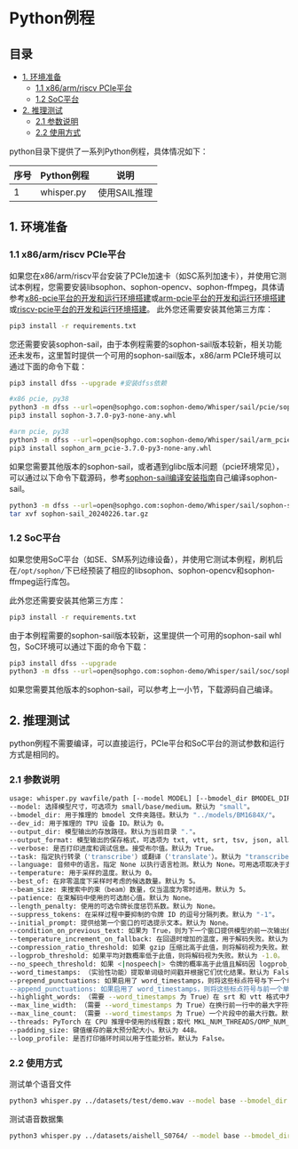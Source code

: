 # Python例程 <!-- omit in toc -->

## 目录 <!-- omit in toc -->
- [1. 环境准备](#1-环境准备)
  - [1.1 x86/arm/riscv PCIe平台](#11-x86armriscv-pcie平台)
  - [1.2 SoC平台](#12-soc平台)
- [2. 推理测试](#2-推理测试)
  - [2.1 参数说明](#21-参数说明)
  - [2.2 使用方式](#22-使用方式)

python目录下提供了一系列Python例程，具体情况如下：

| 序号  |  Python例程       | 说明                            |
| ---- | ----------------  | ------------------------------- |
| 1    |    whisper.py     |         使用SAIL推理             |


## 1. 环境准备
### 1.1 x86/arm/riscv PCIe平台

如果您在x86/arm/riscv平台安装了PCIe加速卡（如SC系列加速卡），并使用它测试本例程，您需要安装libsophon、sophon-opencv、sophon-ffmpeg，具体请参考[x86-pcie平台的开发和运行环境搭建](../../../docs/Environment_Install_Guide.md#3-x86-pcie平台的开发和运行环境搭建)或[arm-pcie平台的开发和运行环境搭建](../../../docs/Environment_Install_Guide.md#5-arm-pcie平台的开发和运行环境搭建)或[riscv-pcie平台的开发和运行环境搭建](../../../docs/Environment_Install_Guide.md#6-riscv-pcie平台的开发和运行环境搭建)。
此外您还需要安装其他第三方库：
```bash
pip3 install -r requirements.txt
```
您还需要安装sophon-sail，由于本例程需要的sophon-sail版本较新，相关功能还未发布，这里暂时提供一个可用的sophon-sail版本，x86/arm PCIe环境可以通过下面的命令下载：
```bash
pip3 install dfss --upgrade #安装dfss依赖

#x86 pcie, py38
python3 -m dfss --url=open@sophgo.com:sophon-demo/Whisper/sail/pcie/sophon-3.7.0-py3-none-any.whl
pip3 install sophon-3.7.0-py3-none-any.whl

#arm pcie, py38
python3 -m dfss --url=open@sophgo.com:sophon-demo/Whisper/sail/arm_pcie/sophon_arm_pcie-3.7.0-py3-none-any.whl
pip3 install sophon_arm_pcie-3.7.0-py3-none-any.whl
```
如果您需要其他版本的sophon-sail，或者遇到glibc版本问题（pcie环境常见），可以通过以下命令下载源码，参考[sophon-sail编译安装指南](https://doc.sophgo.com/sdk-docs/v23.07.01/docs_latest_release/docs/sophon-sail/docs/zh/html/1_build.html#)自己编译sophon-sail。
```bash
python3 -m dfss --url=open@sophgo.com:sophon-demo/Whisper/sail/sophon-sail_20240226.tar.gz
tar xvf sophon-sail_20240226.tar.gz
```
### 1.2 SoC平台

如果您使用SoC平台（如SE、SM系列边缘设备），并使用它测试本例程，刷机后在`/opt/sophon/`下已经预装了相应的libsophon、sophon-opencv和sophon-ffmpeg运行库包。

此外您还需要安装其他第三方库：
```bash
pip3 install -r requirements.txt
```
由于本例程需要的sophon-sail版本较新，这里提供一个可用的sophon-sail whl包，SoC环境可以通过下面的命令下载：
```bash
pip3 install dfss --upgrade
python3 -m dfss --url=open@sophgo.com:sophon-demo/Whisper/sail/soc/sophon_arm-3.7.0-py3-none-any.whl #arm soc, py38
```
如果您需要其他版本的sophon-sail，可以参考上一小节，下载源码自己编译。

## 2. 推理测试
python例程不需要编译，可以直接运行，PCIe平台和SoC平台的测试参数和运行方式是相同的。
### 2.1 参数说明

```bash
usage: whisper.py wavfile/path [--model MODEL] [--bmodel_dir BMODEL_DIR] [--dev_id DEV_ID] [--output_dir OUTPUT_DIR] [--output_format OUTPUT_FORMAT] [--verbose VERBOSE] [--task TASK] [--language LANGUAGE] [--temperature TEMPERATURE] [--best_of BEST_OF] [--beam_size BEAM_SIZE] [--patience PATIENCE] [--length_penalty LENGTH_PENALTY] [--suppress_tokens SUPPRESS_TOKENS] [--initial_prompt INITIAL_PROMPT] [--condition_on_previous_text CONDITION_ON_PREVIOUS_TEXT] [--temperature_increment_on_fallback TEMPERATURE_INCREMENT_ON_FALLBACK] [--compression_ratio_threshold COMPRESSION_RATIO_THRESHOLD] [--logprob_threshold LOGPROB_THRESHOLD] [--no_speech_threshold NO_SPEECH_THRESHOLD] [--word_timestamps WORD_TIMESTAMPS] [--prepend_punctuations PREPEND_PUNCTUATIONS] [--append_punctuations APPEND_PUNCTUATIONS] [--highlight_words HIGHLIGHT_WORDS] [--max_line_width MAX_LINE_WIDTH] [--max_line_count MAX_LINE_COUNT] [--threads THREADS] [--padding_size PADDING_SIZE] [--loop_profile LOOP_PROFILE]
--model: 选择模型尺寸，可选项为 small/base/medium。默认为 "small"。
--bmodel_dir: 用于推理的 bmodel 文件夹路径。默认为 "../models/BM1684X/"。
--dev_id: 用于推理的 TPU 设备 ID。默认为 0。
--output_dir: 模型输出的存放路径。默认为当前目录 "."。
--output_format: 模型输出的保存格式，可选项为 txt, vtt, srt, tsv, json, all。若未指定，则生成所有可用格式。默认为 "all"。
--verbose: 是否打印进度和调试信息。接受布尔值。默认为 True。
--task: 指定执行转录（'transcribe'）或翻译（'translate'）。默认为 "transcribe"。
--language: 音频中的语言。指定 None 以执行语言检测。默认为 None。可用选项取决于支持的语言。
--temperature: 用于采样的温度。默认为 0。
--best_of: 在非零温度下采样时考虑的候选数量。默认为 5。
--beam_size: 束搜索中的束（beam）数量，仅当温度为零时适用。默认为 5。
--patience: 在束解码中使用的可选耐心值。默认为 None。
--length_penalty: 使用的可选令牌长度惩罚系数。默认为 None。
--suppress_tokens: 在采样过程中要抑制的令牌 ID 的逗号分隔列表。默认为 "-1"。
--initial_prompt: 提供给第一个窗口的可选提示文本。默认为 None。
--condition_on_previous_text: 如果为 True，则为下一个窗口提供模型的前一次输出作为提示。默认为 True。
--temperature_increment_on_fallback: 在回退时增加的温度，用于解码失败。默认为 0.2。
--compression_ratio_threshold: 如果 gzip 压缩比高于此值，则将解码视为失败。默认为 2.4。
--logprob_threshold: 如果平均对数概率低于此值，则将解码视为失败。默认为 -1.0。
--no_speech_threshold: 如果 <|nospeech|> 令牌的概率高于此值且解码因 logprob_threshold 失败，则将该部分视为静默。默认为 0.6。
--word_timestamps: （实验性功能）提取单词级时间戳并根据它们优化结果。默认为 False。
--prepend_punctuations: 如果启用了 word_timestamps，则将这些标点符号与下一个单词合并。默认为 ''"'“¿([{—"'。
--append_punctuations: 如果启用了 word_timestamps，则将这些标点符号与前一个单词合并。默认为 '""'.。,，!！?？:：”)]}、'。
--highlight_words: （需要 --word_timestamps 为 True）在 srt 和 vtt 格式中为每个单词加下划线，随着它们的发音。默认为 False。
--max_line_width: （需要 --word_timestamps 为 True）在换行前一行中的最大字符数。默认为 None。
--max_line_count: （需要 --word_timestamps 为 True）一个片段中的最大行数。默认为 None。
--threads: PyTorch 在 CPU 推理中使用的线程数；取代 MKL_NUM_THREADS/OMP_NUM_THREADS。默认为 0。
--padding_size: 键值缓存的最大预分配大小。默认为 448。
--loop_profile: 是否打印循环时间以用于性能分析。默认为 False。
```

### 2.2 使用方式
测试单个语音文件
```bash
python3 whisper.py ../datasets/test/demo.wav --model base --bmodel_dir ../models/BM1684X --dev_id 0  --output_dir ./result/ --output_format txt
```

测试语音数据集
```bash
python3 whisper.py ../datasets/aishell_S0764/ --model base --bmodel_dir ../models/BM1684X --dev_id 0  --output_dir ./result/ --output_format txt
```
